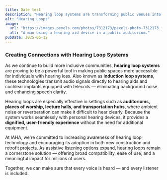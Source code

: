```yaml
---
title: Date test
description: "Hearing loop systems are transforming public venues into inclusive environments by transmitting audio directly to hearing aids and cochlear implants. By eliminating background noise and enhancing clarity, loops offer a simple, effective solution for people with hearing loss — particularly in settings like theaters, houses of worship, and transit centers."
alt: "Hearing Loops"
image:
  url: "https://images.pexels.com/photos/7312173/pexels-photo-7312173.jpeg?auto=compress&cs=tinysrgb&w=1260&h=750&dpr=1"
  alt: "A man using a hearing aid device in a public auditorium."
pubDate: 2025-05-12
---
```


### Creating Connections with Hearing Loop Systems

As we continue to build more inclusive communities, **hearing loop systems** are proving to be a powerful tool in making public spaces more accessible for individuals with hearing loss. Also known as **induction loop systems**, these technologies transmit audio signals directly to hearing aids and cochlear implants equipped with telecoils — eliminating background noise and enhancing speech clarity.

Hearing loops are especially effective in settings such as **auditoriums, places of worship, lecture halls, and transportation hubs**, where ambient noise or reverberation can make it difficult to hear clearly. Because the system works seamlessly with personal hearing devices, it provides a **dignified, user-friendly experience** without the need for additional equipment.

At IAHA, we're committed to increasing awareness of hearing loop technology and encouraging its adoption in both new construction and retrofit projects. As assistive listening options expand, hearing loops remain a cornerstone solution — offering broad compatibility, ease of use, and a meaningful impact for millions of users.

Together, we can make sure that every voice is heard — and every listener is included.
